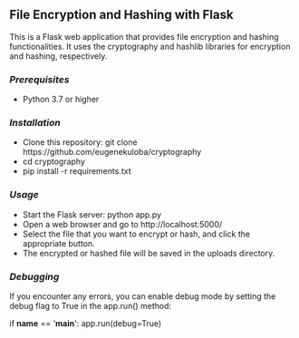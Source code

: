## **File Encryption and Hashing with Flask**

This is a Flask web application that provides file encryption and hashing functionalities. It uses the cryptography and hashlib libraries for encryption and hashing, respectively.

### *Prerequisites*

<ul>
  <li>Python 3.7 or higher</li>
 </ul>


### *Installation*

<ul>
  <li>Clone this repository: git clone https://github.com/eugenekuloba/cryptography</li>
  <li>cd cryptography</li>
  <li>pip install -r requirements.txt</li>
</ul>

### *Usage*

<ul>
  <li>Start the Flask server: python app.py</li>
  <li>Open a web browser and go to http://localhost:5000/</li>
  <li>Select the file that you want to encrypt or hash, and click the appropriate button.</li>
  <li>The encrypted or hashed file will be saved in the uploads directory.</li>
</ul>

### *Debugging*

If you encounter any errors, you can enable debug mode by setting the debug flag to True in the app.run() method:

if __name__ == '__main__':
    app.run(debug=True)